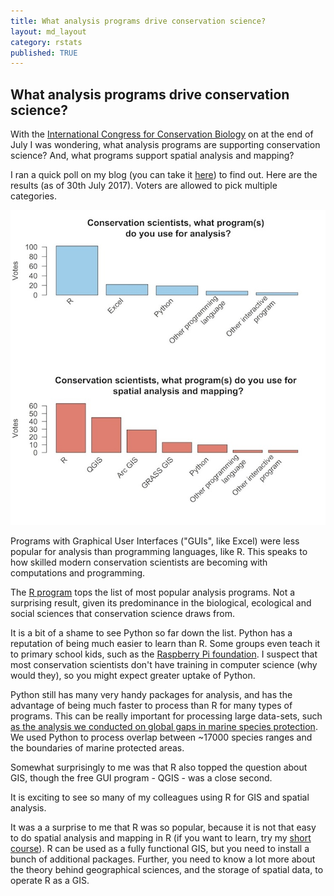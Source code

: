 ```yaml
---
title: What analysis programs drive conservation science?
layout: md_layout
category: rstats
published: TRUE
---
```


## What analysis programs drive conservation science?

With the [International Congress for Conservation Biology](http://conbio.org/mini-sites/iccb-2017) on at the end of July I was wondering, what analysis programs are supporting conservation science? And, what programs support spatial analysis and mapping?

I ran a quick poll on my blog (you can take it [here](http://www.seascapemodels.org/rstats/2017/07/21/ICCB2017-what-analysis-program.html)) to find out. Here are the results (as of 30th July 2017). Voters are allowed to pick multiple categories.

![barplot of most popular programs](/Images/iccb-analysis-programs-barplot.jpg)

Programs with Graphical User Interfaces ("GUIs", like Excel) were less popular for analysis than programming languages, like R. This speaks to how skilled modern conservation scientists are becoming with computations and programming.

The [R program](https://cran.r-project.org/) tops the list of most popular analysis programs. Not a surprising result, given its predominance in the biological, ecological and social sciences that conservation science draws from.

It is a bit of a shame to see Python so far down the list. Python has a reputation of being much easier to learn than R. Some groups even teach it to primary school kids, such as the [Raspberry Pi foundation](https://www.raspberrypi.org/). I suspect that most conservation scientists don't have training in computer science (why would they), so you might expect greater uptake of Python.

Python still has many very handy packages for analysis, and has the advantage of being much faster to process than R for many types of programs. This can be really important for processing large data-sets, such [as the analysis we conducted on global gaps in marine species protection](https://www.nature.com/articles/srep17539). We used Python to process overlap between ~17000 species ranges and the boundaries of marine protected areas.

Somewhat surprisingly to me was that R also topped the question about GIS, though the free GUI program - QGIS - was a close second.

It is exciting to see so many of my colleagues using R for GIS and spatial analysis.

It was a a surprise to me that R was so popular, because it is not that easy to do spatial analysis and mapping in R (if you want to learn, try my [ short course](http://www.seascapemodels.org/rstats/rspatial/2015/06/22/R_Spatial_course.html)). R can be used as a fully functional GIS, but you need to install a bunch of additional packages. Further, you need to know a lot more about the theory behind geographical sciences, and the storage of spatial data, to operate R as a GIS. 
